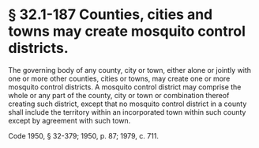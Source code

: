 # § 32.1-187 Counties, cities and towns may create mosquito control districts.

<p>The governing body of any county, city or town, either alone or jointly with one or more other counties, cities or towns, may create one or more mosquito control districts. A mosquito control district may comprise the whole or any part of the county, city or town or combination thereof creating such district, except that no mosquito control district in a county shall include the territory within an incorporated town within such county except by agreement with such town.</p><p>Code 1950, § 32-379; 1950, p. 87; 1979, c. 711.</p>